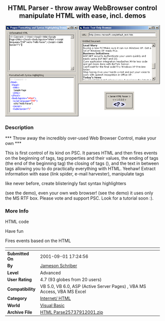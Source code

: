 ﻿<div align="center">

## HTML Parser \- throw away WebBrowser control manipulate HTML with ease, incl\. demos

<img src="PIC2001911730259024.gif">
</div>

### Description

*** Throw away the incredibly over-used Web Browser Control, make your own ***

This is first control of its kind on PSC. It parses HTML and then fires events on the beginning of tags, tag properties and their values, the ending of tags (the end of the beginning tag) the closing of tags (</close>), and the text in between tags allowing you to do practically everything with HTML. Yeehaw! Extract information with ease (link spider, e-mail harvester), manipulate tags

like never before, create blisteringly fast syntax highlighters

(see the demo), even your own web browser! (see the demo) it uses only the MS RTF box. Please vote and support PSC. Look for a tutorial soon :).
 
### More Info
 
HTML code

Have fun

Fires events based on the HTML


<span>             |<span>
---                |---
**Submitted On**   |2001-09-01 17:24:56
**By**             |[Jameson Schriber](https://github.com/Planet-Source-Code/PSCIndex/blob/master/ByAuthor/jameson-schriber.md)
**Level**          |Advanced
**User Rating**    |4.7 (93 globes from 20 users)
**Compatibility**  |VB 5\.0, VB 6\.0, ASP \(Active Server Pages\) , VBA MS Access, VBA MS Excel
**Category**       |[Internet/ HTML](https://github.com/Planet-Source-Code/PSCIndex/blob/master/ByCategory/internet-html__1-34.md)
**World**          |[Visual Basic](https://github.com/Planet-Source-Code/PSCIndex/blob/master/ByWorld/visual-basic.md)
**Archive File**   |[HTML Parse25737912001\.zip](https://github.com/Planet-Source-Code/jameson-schriber-html-parser-throw-away-webbrowser-control-manipulate-html-with-ease-incl-__1-26877/archive/master.zip)








